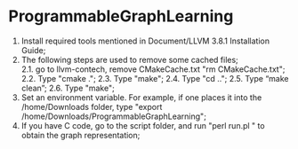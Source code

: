 # ProgrammableGraphLearning

1. Install required tools mentioned in Document/LLVM 3.8.1 Installation Guide;
2. The following steps are used to remove some cached files;\
  2.1. go to llvm-contech, remove CMakeCache.txt "rm CMakeCache.txt";
  2.2. Type "cmake .";
  2.3. Type "make";
  2.4. Type "cd ..";
  2.5. Type “make clean”;
  2.6. Type "make";
3. Set an environment variable. For example, if one places it into the /home/Downloads folder, type "export /home/Downloads/ProgrammableGraphLearning";
4. If you have C code, go to the script folder, and run "perl run.pl <C code>" to obtain the graph representation; 
